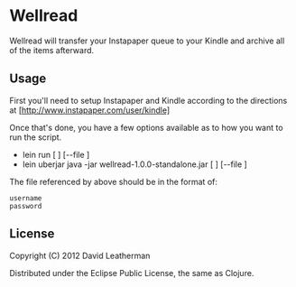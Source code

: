 # Wellread

Wellread will transfer your Instapaper queue to your Kindle and archive all of
the items afterward.

## Usage

First you'll need to setup Instapaper and Kindle according to the directions at
[http://www.instapaper.com/user/kindle]

Once that's done, you have a few options available as to how you want to run 
the script.

* lein run [<username> <password>] [--file <path>]
* lein uberjar
  java -jar wellread-1.0.0-standalone.jar [<username> <password>] [--file <path>]

The file referenced by <path> above should be in the format of:
```
username
password
```

## License

Copyright (C) 2012 David Leatherman

Distributed under the Eclipse Public License, the same as Clojure.
